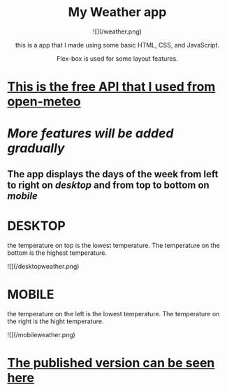<div style="text-align: center;">
<h1>My Weather app</h1>
![](/weather.png)
<p>this is a app that I made using some basic HTML, CSS, and JavaScript.</p>
<p>Flex-box is used for some layout features.</p>
</div>

# [This is the free API that I used from open-meteo](https://open-meteo.com/)

# **_More features will be added gradually_**

## The app displays the days of the week from left to right on **_desktop_** and from top to bottom on **_mobile_**

# DESKTOP
<p>the temperature on top is the lowest temperature. The temperature on the bottom is the highest temperature.</p>
![](/desktopweather.png)

# MOBILE
<p>the temperature on the left is the lowest temperature. The temperature on the right is the hight temperature.</p>
![](/mobileweather.png)






# [The published version can be seen here](https://vincinchristmas.github.io/WeatherConditionToday/)
